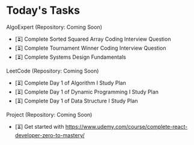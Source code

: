 # Today's Tasks

AlgoExpert (Repository: Coming Soon)
- [:hourglass_flowing_sand:] Complete Sorted Squared Array Coding Interview Question
- [:hourglass_flowing_sand:] Complete Tournament Winner Coding Interview Question
- [:hourglass_flowing_sand:] Complete Systems Design Fundamentals

LeetCode (Repository: Coming Soon)
- [:hourglass_flowing_sand:] Complete Day 1 of Algorithm I Study Plan
- [:hourglass_flowing_sand:] Complete Day 1 of Dynamic Programming I Study Plan
- [:hourglass_flowing_sand:] Complete Day 1 of Data Structure I Study Plan

Project (Repository: Coming Soon)
- [:hourglass_flowing_sand:] Get started with https://www.udemy.com/course/complete-react-developer-zero-to-mastery/
